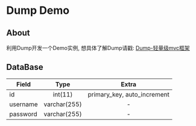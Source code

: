 # Dump Demo

## About

利用Dump开发一个Demo实例, 想具体了解Dump请戳: [Dump-轻量级mvc框架](https://github.com/yuanguangxin/Dump)

## DataBase

| Field         | Type          | Extra |
| ------------- |:-------------:| :-----:|
| id            | int(11)       | primary_key, auto_increment |
| username      | varchar(255)  |  -  |
| password      | varchar(255)   |  -  |
